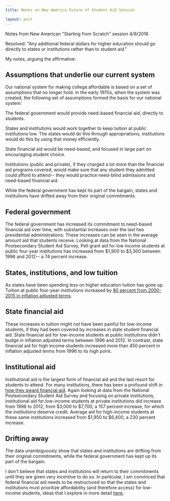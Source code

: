 ```yaml
---
title: Notes on New America Future of Student Aid Session

layout: post 
---
```


Notes from New American "Starting from Scratch" session 4/8/2016

Resolved: "Any additional federal dollars for higher education should go directly to states or institutions rather than to student aid."

My notes, arguing the affirmative: 

Assumptions that underlie our current system
-------

Our national system for making college affordable is based on a set of assumptions that no longer hold. In the early 1970s, when the system was created, the following set of assumptions formed the basis for our national system:

The federal government would provide need-based financial aid, directly to students.

States and institutions would work together to keep tuition at public institutions low. The states would do this through appropriations, institutions would do this by using that money efficiently.

State financial aid would be need-based, and focused in large part on encouraging student choice.

Institutions (public and private), if they charged a lot more than the financial aid programs covered, would make sure that any student they admitted could afford to attend-- they would practice need-blind admissions and need-based financial aid.


While the federal government has kept its part of the bargain, states and institutions have drifted away from their original commitments. 

Federal government
-------------------
The federal government has increased its commitment to need-based financial aid over time, with substantial increases over the last two presidential administrations. These increases can be seen in the average amount aid that students receive. Looking at data from the National Postsecondary Student Aid Survey, Pell grant aid for low income students at public four year institutions has increased from $1,900 to $3,300 between 1996 and 2012-- a 74 percent increase. 


States, institutions, and low tuition
-------------------
As states have been spending less on higher education tuition has gone up. Tuition at public four-year institutions increased by [80 percent from 2000-2015 in inflation adjusted terms](http://trends.collegeboard.org/college-pricing/figures-tables/tuition-and-fees-and-room-and-board-over-time-1975-76-2015-16-selected-years). 


State financial aid
---------------------
These increases in tuition might not have been painful for low-income students, if they had been covered by increases in state student financial aid. State financial aid for low-income students at public institutions didn't budge in inflation adjusted terms between 1996 and 2012. In contrast, state financial aid for high income students increased more than 450 percent in inflation adjusted terms from 1996 to its high point. 

Institutional aid
-------
Institutional aid is the largest form of financial aid and the last resort for students to attend. For many institutions, there has been a profound shift in [how they award financial aid](https://www.newamerica.org/education-policy/undermining-pell-volume-iii/). Again looking at data from the National Postsecondary Student Aid Survey and focusing on private institutions, institutional aid for low-income students at private institutions did increase from 1996 to 2012, from $3,000 to $7,700, a 157 percent increase, for which the institutions deserve credit. Average aid for high-income students at these same institutions increased from $1,950 to $6,400, a 230 percent increase.

Drifting away
---------

The data unambiguously show that states and institutions are drifting from their original commitments, while the federal government has kept up its part of the bargain.

I don't believe that states and institutions will return to their commitments until they are given very incentive to do so. In particular, I am convinced that federal financial aid needs to be restructured so that the states and institutions must prioritize affordability (and therefore access) for low-income students, ideas that I explore in more detail [here](https://www.ced.org/reports/single/a-new-partnership-the-road-to-reshaping-federal-state-financial-aid). 



